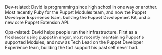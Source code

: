 Dev-related: David is programming since high school in one way or another. Most recently Ruby for the Puppet Modules team, and now the Puppet Developer Experience team, building the Puppet Development Kit, and a new core Puppet Extension API.

Ops-related: David helps people run their infrastructure. First as a freelancer using puppet in anger, most recently maintaining Puppet's supported Modules, and now as Tech Lead on the Puppet Developer Experience team, building the tool support his past self never had.
